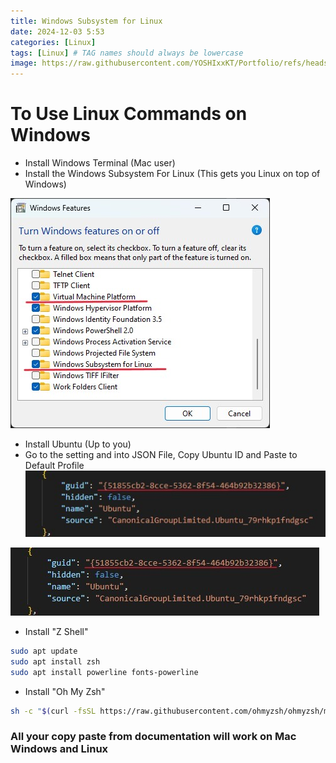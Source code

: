 ```yaml
---
title: Windows Subsystem for Linux
date: 2024-12-03 5:53
categories: [Linux]
tags: [Linux] # TAG names should always be lowercase
image: https://raw.githubusercontent.com/YOSHIxxKT/Portfolio/refs/heads/main/images/images/images.jpg
---
```



# To Use Linux Commands on Windows 

* Install Windows Terminal (Mac user)
* Install the Windows Subsystem For Linux
(This gets you Linux on top of Windows)

![img-description](https://raw.githubusercontent.com/YOSHIxxKT/Portfolio/refs/heads/main/images/images/Windowsubsystem.jpg)
* Install Ubuntu (Up to you)
* Go to the setting and into JSON File, Copy Ubuntu ID and Paste to Default Profile 
![img-description](https://raw.githubusercontent.com/YOSHIxxKT/Portfolio/refs/heads/main/images/images/ubuntu.jpg)


![img-description](https://raw.githubusercontent.com/YOSHIxxKT/Portfolio/refs/heads/main/images/images/ubuntu.jpg)
* Install "Z Shell"
```bash
sudo apt update
sudo apt install zsh
sudo apt install powerline fonts-powerline
 ```
 

* Install "Oh My Zsh"

```bash
sh -c "$(curl -fsSL https://raw.githubusercontent.com/ohmyzsh/ohmyzsh/master/tools/install.sh)"
```

### All your copy paste from documentation will work on Mac Windows and Linux